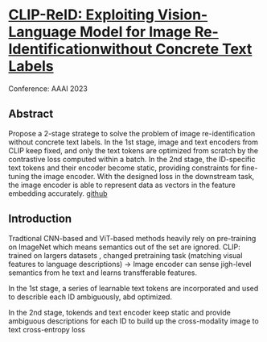 # [CLIP-ReID: Exploiting Vision-Language Model for Image Re-Identificationwithout Concrete Text Labels](https://arxiv.org/pdf/2211.13977.pdf)

Conference: AAAI 2023

## Abstract
Propose a 2-stage stratege to solve the problem of image re-identification without concrete text labels. In the 1st stage, image and text encoders from CLIP keep fixed, and only the text tokens are optimized from scratch by the contrastive loss computed within a batch. In the 2nd stage, the ID-specific text tokens and their encoder become static, providing constraints for fine-tuning the image encoder. With the designed loss in the downstream task, the image encoder
is able to represent data as vectors in the feature embedding
accurately. [github](https://github.com/Syliz517/CLIP-ReID?tab=readme-ov-file)

## Introduction
Tradtional CNN-based and ViT-based methods heavily rely on pre-training on ImageNet which means semantics out of the set are ignored. 
CLIP: trained on largers datasets , changed pretraining task  (matching visual features to language descriptions) -> Image encoder can sense jigh-level semantics from he text and learns transfferable features.

In the 1st stage, a series of learnable text tokens are incorporated and used to describle each ID ambiguously, abd optimized.

In the 2nd stage, tokends and text encoder keep static and provide ambiguous descriptions for each ID to build up the cross-modality image to text cross-entropy loss